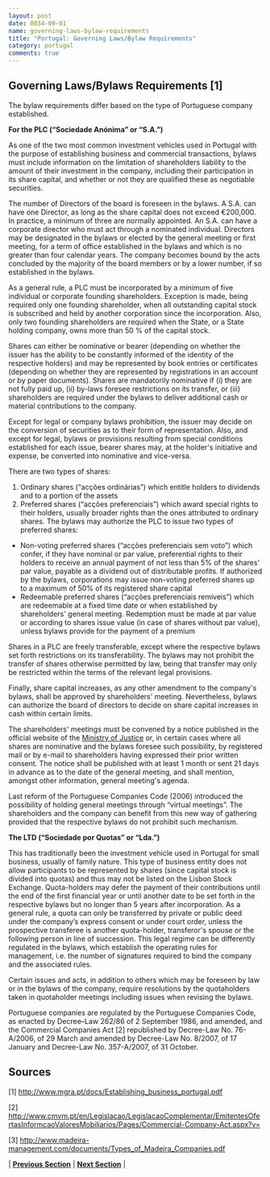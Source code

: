 ```yaml
---
layout: post
date: 0034-09-01
name: governing-laws-bylaw-requirements
title: "Portugal: Governing Laws/Bylaw Requirements"
category: portugal
comments: true
---
```


## Governing Laws/Bylaws Requirements  [1]

The bylaw requirements differ based on the type of Portuguese company established.

**For the PLC (“Sociedade Anónima” or “S.A.”)** 

As one of the two most common investment vehicles used in Portugal with the purpose of establishing business and commercial transactions, bylaws must include information on the limitation of shareholders liability to the amount of their investment in the company, including their participation in its share capital, and whether or not they are qualified these as negotiable securities.

The number of Directors of the board is foreseen in the bylaws. A S.A. can have one Director, as long as the share capital does not exceed €200,000. In practice, a minimum of three are normally appointed. An S.A. can have a corporate director who must act through a nominated individual. Directors may be designated in the bylaws or elected by the general meeting or first meeting, for a term of office established in the bylaws and which is no greater than four calendar years.  The company becomes bound by the acts concluded by the majority of the board members or by a lower number, if so established in the bylaws.

As a general rule, a PLC must be incorporated by a minimum of five individual or corporate founding shareholders. Exception is made, being required only one founding shareholder, when all outstanding capital stock is subscribed and held by another corporation since the incorporation. Also, only two founding shareholders are required when the State, or a State holding company, owns more than 50 % of the capital stock. 

Shares can either be nominative or bearer (depending on whether the issuer has the ability to be constantly informed of the identity of the respective holders) and may be represented by book entries or certificates (depending on whether they are represented by registrations in an account or by paper documents). Shares are mandatorily nominative if (i) they are not fully paid up, (ii) by-laws foresee restrictions on its transfer, or (iii) shareholders are required under the bylaws to deliver additional cash or material contributions to the company.

Except for legal or company bylaws prohibition, the issuer may decide on the conversion of securities as to their form of representation. Also, and except for legal, bylaws or provisions resulting from special conditions established for each issue, bearer shares may, at the holder's initiative and expense, be converted into nominative and vice-versa. 

There are two types of shares: 
1. Ordinary shares (“acções ordinárias”) which entitle holders to dividends and to a portion of the assets
2. Preferred shares (“acções preferenciais”) which award special rights to their holders, usually broader rights than the ones attributed to ordinary shares. The bylaws may authorize the PLC to issue two types of preferred shares: 
- Non-voting preferred shares (“acções preferenciais sem voto”) which confer, if they have nominal or par value, preferential rights to their holders to receive an annual payment of not less than 5% of the shares' par value, payable as a dividend out of distributable profits. If authorized by the bylaws, corporations may issue non-voting preferred shares up to a maximum of 50% of its registered share capital
- Redeemable preferred shares (“acções preferenciais remíveis”) which are redeemable at a fixed time date or when established by shareholders' general meeting. Redemption must be made at par value or according to shares issue value (in case of shares without par value), unless bylaws provide for the payment of a premium

Shares in a PLC are freely transferable, except where the respective bylaws set forth restrictions on its transferability. The bylaws may not prohibit the transfer of shares otherwise permitted by law, being that transfer may only be restricted within the terms of the relevant legal provisions. 

Finally, share capital increases, as any other amendment to the company's bylaws, shall be approved by shareholders' meeting. Nevertheless, bylaws can authorize the board of directors to decide on share capital increases in cash within certain limits. 

The shareholders' meetings must be convened by a notice published in the official website of the [Ministry of Justice](http://publicacoes.mj.pt/) or, in certain cases where all shares are nominative and the bylaws foresee such possibility, by registered mail or by e-mail to shareholders having expressed their prior written consent. The notice shall be published with at least 1 month or sent 21 days in advance as to the date of the general meeting, and shall mention, amongst other information, general meeting's agenda. 

Last reform of the Portuguese Companies Code (2006) introduced the possibility of holding general meetings through “virtual meetings”. The shareholders and the company can benefit from this new way of gathering provided that the respective bylaws do not prohibit such mechanism. 

**The LTD (“Sociedade por Quotas” or “Lda.”)**

This has traditionally been the investment vehicle used in Portugal for small business, usually of family nature. This type of business entity does not allow participants to be represented by shares (since capital stock is divided into quotas) and thus may not be listed on the Lisbon Stock Exchange.  Quota-holders may defer the payment of their contributions until the end of the first financial year or until another date to be set forth in the respective bylaws but no longer than 5 years after incorporation. As a general rule, a quota can only be transferred by private or public deed under the company’s express consent or under court order, unless the prospective transferee is another quota-holder, transferor's spouse or the following person in line of succession. This legal regime can be differently regulated in the bylaws, which establish the operating rules for management, i.e. the number of signatures required to bind the company and the associated rules.

Certain issues and acts, in addition to others which may be foreseen by law or in the bylaws of the company, require resolutions by the quotaholders taken in quotaholder meetings including issues when revising the bylaws.

Portuguese companies are regulated by the Portuguese Companies Code, as enacted by Decree–Law 262/86 of 2 September 1986, and amended, and the Commercial Companies Act [2] republished by Decree-Law No. 76-A/2006, of 29 March and amended by Decree-Law No. 8/2007, of 17 January and Decree-Law No. 357-A/2007, of 31 October.

## Sources

[1] http://www.mgra.pt/docs/Establishing_business_portugal.pdf 

[2] http://www.cmvm.pt/en/Legislacao/LegislacaoComplementar/EmitentesOfertasInformcaoValoresMobiliarios/Pages/Commercial-Company-Act.aspx?v= 

[3] http://www.madeira-management.com/documents/Types_of_Madeira_Companies.pdf 

| **[Previous Section]( https://neo-project.github.io/global-blockchain-compliance-hub//portugal/portugal-tax-and-auditing-requirements.html)** | **[Next Section]( https://neo-project.github.io/global-blockchain-compliance-hub//portugal/portugal-laws-token-sales.html)** |

